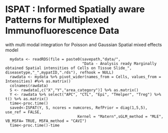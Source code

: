# ISPAT : Informed Spatially aware Patterns for Multiplexed Immunofluorescence Data
with multi modal integration for Poisson and Gaussian Spatial mixed effects model

```
  mydata <- readRDS(file = paste0(savepath,"data/",
                                  "Data - Analysis ready Marginally obtained Spatial intensities of Cells on Tissue Slide_", diseasetype,"_",mypatID,".rds"), refhook = NULL)
  rawdata <- mydata %>% pivot_wider(names_from = Cells, values_from = Intensities) #%>% as.matrix()
  colnames(rawdata)
  S <- rawdata[,c("X","Y","area_category")] %>% as.matrix()
  Y <- rawdata %>% select("APC", "CTL", "Epi", "THelper", "Treg") %>% t() %>% as.matrix()
  time<-proc.time()
  saved<-ISPAT(Y, S, ncores = numcores, RefPrior = diag(1,5,5), use_ref = FALSE,
                                Kernel = "Matern",sGLM_method = "MLE", VB_MSFA= TRUE, MSFA_method = "CAVI")
  time<-proc.time()-time
```
